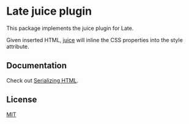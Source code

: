 # Late juice plugin

This package implements the juice plugin for Late.

Given inserted HTML, [juice](https://www.npmjs.com/package/juice) will inline the CSS properties into the style attribute.

## Documentation

Check out
[Serializing HTML](https://sewellstephens.github.io/late/docs/html).

## License

[MIT](../../LICENSE)
